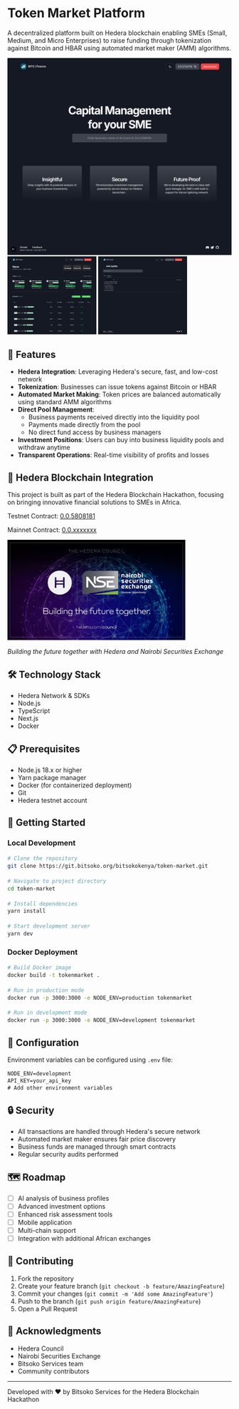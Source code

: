 # Token Market Platform

A decentralized platform built on Hedera blockchain enabling SMEs (Small, Medium, and Micro Enterprises) to raise funding through tokenization against Bitcoin and HBAR using automated market maker (AMM) algorithms.


<img src="screenshot/bits-landing.png" alt="landing" width="600"/>
<div style="display:inline-block;">
<img src="screenshot/bits-home.png" alt="home" width="200"/>
<img src="screenshot/bits-existing.png" alt="existing" width="200"/>

</div>

## 🚀 Features

- **Hedera Integration**: Leveraging Hedera's secure, fast, and low-cost network
- **Tokenization**: Businesses can issue tokens against Bitcoin or HBAR
- **Automated Market Making**: Token prices are balanced automatically using standard AMM algorithms
- **Direct Pool Management**: 
  - Business payments received directly into the liquidity pool
  - Payments made directly from the pool
  - No direct fund access by business managers
- **Investment Positions**: Users can buy into business liquidity pools and withdraw anytime
- **Transparent Operations**: Real-time visibility of profits and losses

## 💫 Hedera Blockchain Integration

This project is built as part of the Hedera Blockchain Hackathon, focusing on bringing innovative financial solutions to SMEs in Africa.

<span>Testnet Contract: <a href="https://hashscan.io/testnet/contract/0.0.5808181">0.0.5808181</a></span> 
      
<span>Mainnet Contract: <a href="https://hashscan.io/mainnet/contract/0.0.xxxxxxx">0.0.xxxxxxx</a></span> 
      

<img src="screenshot/hed-hack.jpg" alt="Hedera Council x NSE" width="400"/>

*Building the future together with Hedera and Nairobi Securities Exchange*

## 🛠️ Technology Stack

- Hedera Network & SDKs
- Node.js
- TypeScript
- Next.js
- Docker

## 📋 Prerequisites

- Node.js 18.x or higher
- Yarn package manager
- Docker (for containerized deployment)
- Git
- Hedera testnet account

## 🚀 Getting Started

### Local Development

```bash
# Clone the repository
git clone https://git.bitsoko.org/bitsokokenya/token-market.git

# Navigate to project directory
cd token-market

# Install dependencies
yarn install

# Start development server
yarn dev
```

### Docker Deployment

```bash
# Build Docker image
docker build -t tokenmarket .

# Run in production mode
docker run -p 3000:3000 -e NODE_ENV=production tokenmarket

# Run in development mode
docker run -p 3000:3000 -e NODE_ENV=development tokenmarket
```

## 🔧 Configuration

Environment variables can be configured using `.env` file:

```env
NODE_ENV=development
API_KEY=your_api_key
# Add other environment variables
```

## 🔒 Security

- All transactions are handled through Hedera's secure network
- Automated market maker ensures fair price discovery
- Business funds are managed through smart contracts
- Regular security audits performed

## 🗺️ Roadmap

- [ ] AI analysis of business profiles
- [ ] Advanced investment options
- [ ] Enhanced risk assessment tools
- [ ] Mobile application
- [ ] Multi-chain support
- [ ] Integration with additional African exchanges

## 🤝 Contributing

1. Fork the repository
2. Create your feature branch (`git checkout -b feature/AmazingFeature`)
3. Commit your changes (`git commit -m 'Add some AmazingFeature'`)
4. Push to the branch (`git push origin feature/AmazingFeature`)
5. Open a Pull Request


## 🙏 Acknowledgments

- Hedera Council
- Nairobi Securities Exchange
- Bitsoko Services team
- Community contributors

---

Developed with ❤️ by Bitsoko Services for the Hedera Blockchain Hackathon
